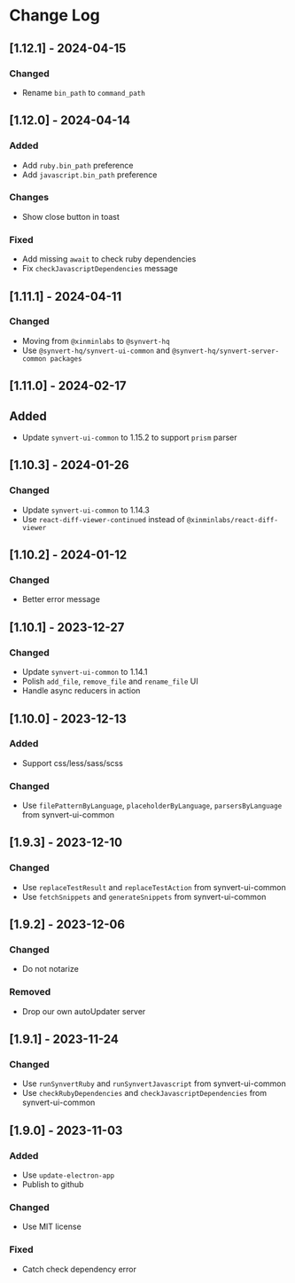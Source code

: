# Change Log

## [1.12.1] - 2024-04-15

### Changed

* Rename `bin_path` to `command_path`

## [1.12.0] - 2024-04-14

### Added

* Add `ruby.bin_path` preference
* Add `javascript.bin_path` preference

### Changes

* Show close button in toast

### Fixed

* Add missing `await` to check ruby dependencies
* Fix `checkJavascriptDependencies` message

## [1.11.1] - 2024-04-11

### Changed

- Moving from `@xinminlabs` to `@synvert-hq`
- Use `@synvert-hq/synvert-ui-common` and `@synvert-hq/synvert-server-common packages`

## [1.11.0] - 2024-02-17

## Added

- Update `synvert-ui-common` to 1.15.2 to support `prism` parser

## [1.10.3] - 2024-01-26

### Changed

- Update `synvert-ui-common` to 1.14.3
- Use `react-diff-viewer-continued` instead of `@xinminlabs/react-diff-viewer`

## [1.10.2] - 2024-01-12

### Changed

- Better error message

## [1.10.1] - 2023-12-27

### Changed

- Update `synvert-ui-common` to 1.14.1
- Polish `add_file`, `remove_file` and `rename_file` UI
- Handle async reducers in action

## [1.10.0] - 2023-12-13

### Added

- Support css/less/sass/scss

### Changed

- Use `filePatternByLanguage`, `placeholderByLanguage`, `parsersByLanguage` from synvert-ui-common

## [1.9.3] - 2023-12-10

### Changed

- Use `replaceTestResult` and `replaceTestAction` from synvert-ui-common
- Use `fetchSnippets` and `generateSnippets` from synvert-ui-common

## [1.9.2] - 2023-12-06

### Changed

- Do not notarize

### Removed

- Drop our own autoUpdater server

## [1.9.1] - 2023-11-24

### Changed

- Use `runSynvertRuby` and `runSynvertJavascript` from synvert-ui-common
- Use `checkRubyDependencies` and `checkJavascriptDependencies` from synvert-ui-common

## [1.9.0] - 2023-11-03

### Added

- Use `update-electron-app`
- Publish to github

### Changed

- Use MIT license

### Fixed

- Catch check dependency error
